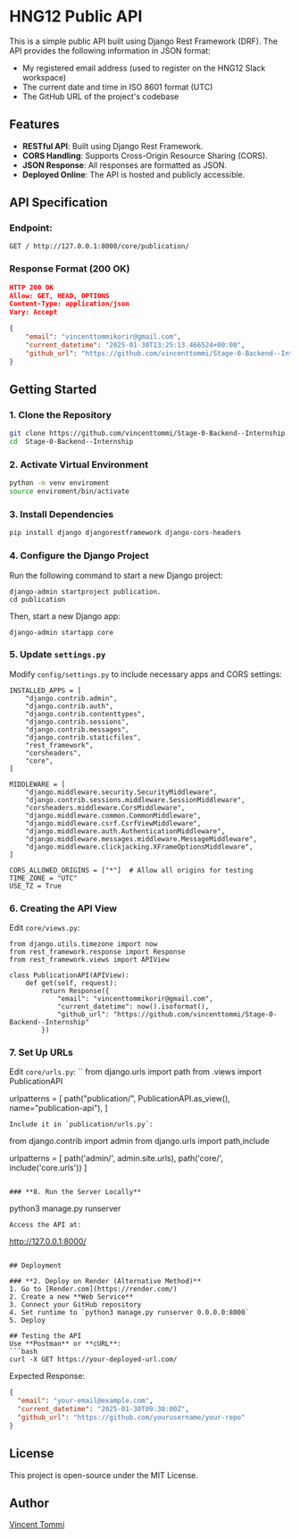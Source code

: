 # HNG12 Public API

This is a simple public API built using Django Rest Framework (DRF). The API provides the following information in JSON format:

- My registered email address (used to register on the HNG12 Slack workspace)
- The current date and time in ISO 8601 format (UTC)
- The GitHub URL of the project's codebase

## Features

- **RESTful API**: Built using Django Rest Framework.
- **CORS Handling**: Supports Cross-Origin Resource Sharing (CORS).
- **JSON Response**: All responses are formatted as JSON.
- **Deployed Online**: The API is hosted and publicly accessible.

## API Specification

### **Endpoint:**
```plaintext
GET / http://127.0.0.1:8000/core/publication/
```

### **Response Format (200 OK)**
```json
HTTP 200 OK
Allow: GET, HEAD, OPTIONS
Content-Type: application/json
Vary: Accept

{
    "email": "vincenttommikorir@gmail.com",
    "current_datetime": "2025-01-30T13:25:13.466524+00:00",
    "github_url": "https://github.com/vincenttommi/Stage-0-Backend--Internship"
}
```

## Getting Started

### **1. Clone the Repository**
```bash
git clone https://github.com/vincenttommi/Stage-0-Backend--Internship
cd  Stage-0-Backend--Internship
```

### **2.  Activate  Virtual Environment**
```bash
python -m venv enviroment
source enviroment/bin/activate  
```

### **3. Install Dependencies**
```bash
pip install django djangorestframework django-cors-headers
```

### **4. Configure the Django Project**
Run the following command to start a new Django project:
```
django-admin startproject publication.
cd publication
```
Then, start a new Django app:
```
django-admin startapp core
```

### **5. Update `settings.py`**
Modify `config/settings.py` to include necessary apps and CORS settings:
```
INSTALLED_APPS = [
    "django.contrib.admin",
    "django.contrib.auth",
    "django.contrib.contenttypes",
    "django.contrib.sessions",
    "django.contrib.messages",
    "django.contrib.staticfiles",
    "rest_framework",
    "corsheaders",
    "core",
]

MIDDLEWARE = [
    "django.middleware.security.SecurityMiddleware",
    "django.contrib.sessions.middleware.SessionMiddleware",
    "corsheaders.middleware.CorsMiddleware",
    "django.middleware.common.CommonMiddleware",
    "django.middleware.csrf.CsrfViewMiddleware",
    "django.middleware.auth.AuthenticationMiddleware",
    "django.middleware.messages.middleware.MessageMiddleware",
    "django.middleware.clickjacking.XFrameOptionsMiddleware",
]

CORS_ALLOWED_ORIGINS = ["*"]  # Allow all origins for testing
TIME_ZONE = "UTC"
USE_TZ = True
```

### **6. Creating the API View**
Edit `core/views.py`:
```
from django.utils.timezone import now
from rest_framework.response import Response
from rest_framework.views import APIView

class PublicationAPI(APIView):
    def get(self, request):  
        return Response({
            "email": "vincenttommikorir@gmail.com",
            "current_datetime": now().isoformat(), 
            "github_url": "https://github.com/vincenttommi/Stage-0-Backend--Internship"
        })

```

### **7. Set Up URLs**
Edit `core/urls.py`:
``
from django.urls import path
from .views import PublicationAPI  

urlpatterns = [
    path("publication/", PublicationAPI.as_view(), name="publication-api"),
]
```
Include it in `publication/urls.py`:
```
from django.contrib import admin
from django.urls import path,include

urlpatterns = [
    path('admin/', admin.site.urls),
    path('core/', include('core.urls'))
]

```

### **8. Run the Server Locally**
```
python3 manage.py runserver
```
Access the API at:
```
http://127.0.0.1:8000/
```

## Deployment

### **2. Deploy on Render (Alternative Method)**
1. Go to [Render.com](https://render.com/)
2. Create a new **Web Service**
3. Connect your GitHub repository
4. Set runtime to `python3 manage.py runserver 0.0.0.0:8000`
5. Deploy

## Testing the API
Use **Postman** or **cURL**:
```bash
curl -X GET https://your-deployed-url.com/
```
Expected Response:
```json
{
  "email": "your-email@example.com",
  "current_datetime": "2025-01-30T09:30:00Z",
  "github_url": "https://github.com/yourusername/your-repo"
}
```

## License
This project is open-source under the MIT License.

## Author
[Vincent Tommi](https://github.com/vincenttommi?tab=repositories)

